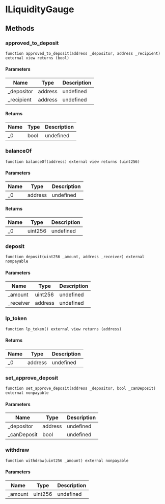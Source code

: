 # ILiquidityGauge









## Methods

### approved_to_deposit

```solidity
function approved_to_deposit(address _depositor, address _recipient) external view returns (bool)
```





#### Parameters

| Name | Type | Description |
|---|---|---|
| _depositor | address | undefined
| _recipient | address | undefined

#### Returns

| Name | Type | Description |
|---|---|---|
| _0 | bool | undefined

### balanceOf

```solidity
function balanceOf(address) external view returns (uint256)
```





#### Parameters

| Name | Type | Description |
|---|---|---|
| _0 | address | undefined

#### Returns

| Name | Type | Description |
|---|---|---|
| _0 | uint256 | undefined

### deposit

```solidity
function deposit(uint256 _amount, address _receiver) external nonpayable
```





#### Parameters

| Name | Type | Description |
|---|---|---|
| _amount | uint256 | undefined
| _receiver | address | undefined

### lp_token

```solidity
function lp_token() external view returns (address)
```






#### Returns

| Name | Type | Description |
|---|---|---|
| _0 | address | undefined

### set_approve_deposit

```solidity
function set_approve_deposit(address _depositor, bool _canDeposit) external nonpayable
```





#### Parameters

| Name | Type | Description |
|---|---|---|
| _depositor | address | undefined
| _canDeposit | bool | undefined

### withdraw

```solidity
function withdraw(uint256 _amount) external nonpayable
```





#### Parameters

| Name | Type | Description |
|---|---|---|
| _amount | uint256 | undefined




